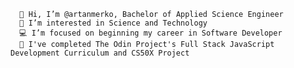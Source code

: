 ```
  👋 Hi, I’m @artanmerko, Bachelor of Applied Science Engineer
  👀 I’m interested in Science and Technology
  💻 I’m focused on beginning my career in Software Developer
  🌱 I've completed The Odin Project's Full Stack JavaScript Development Curriculum and CS50X Project

```

<!-- -
artanmerko/artanmerko is a ✨ special ✨ repository because its `README.md` (this file) appears on your GitHub profile.
You can click the Preview link to take a look at your changes.
- ![image title](https://rushter.com/counter.svg)

![image title](https://rushter.com/counter.svg)
![github](https://img.shields.io/badge/GitHub-000000?style=for-the-badge&logo=G!itHub&logoColor=white)
`

--->
